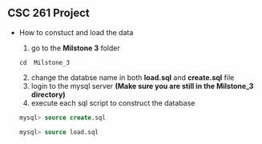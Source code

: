 ## CSC 261 Project

* How to constuct and load the data
  1. go to the **Milstone 3** folder 
 
  ```shell
  cd  Milstone_3
  ```

  2. change the databse name in both **load.sql** and **create.sql** file
  3. login to the mysql server **(Make sure you are still in the Milstone_3 directory)**
  4. execute each sql script to construct the database

  ``` sql
  mysql> source create.sql

  mysql> source load.sql
  ```